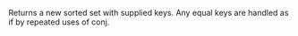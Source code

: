 Returns a new sorted set with supplied keys.  Any equal keys are
  handled as if by repeated uses of conj.